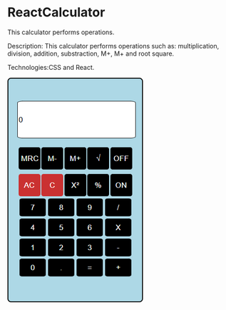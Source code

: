 # ReactCalculator
This calculator performs operations.

Description: This calculator performs operations such as: multiplication, division, addition, substraction, M+, M+ and root square.

Technologies:CSS and React.

![Vista previa](./Calculator/image.png)

